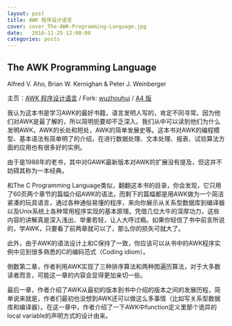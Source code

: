 ```yaml
---
layout: post
title: AWK 程序设计语言
cover: cover_The-AWK-Programming-Language.jpg
date:   2016-11-25 12:00:00
categories: posts
---
```


## The AWK Programming Language
Alfred V. Aho, Brian W. Kernighan & Peter J. Weinberger

主页：[AWK 程序设计语言](https://github.com/M-Mono/The-AWK-Programming-Language) / Fork: [wuzhouhui](https://github.com/wuzhouhui/awk) / [A4 版](https://github.com/M-Mono/The-AWK-Programming-Language/raw/master/The%20AWK%20Programming%20Language%20(A4).pdf)

我认为这本书是学习AWK的最好书籍，语言发明人写的，肯定不同寻常。因为他们对AWK是最了解的，所以简明扼要却不乏深入。我们从中可以读到他们为什么发明AWK，AWK的长处和短处，AWK的简单发展史等。这本书对AWK的编程模型、基本语法有简单明了的介绍，在进行数据处理、文本处理、报表、试验算法方面的应用也有很多好的实例。

由于是1988年的老书，其中对GAWK最新版本对AWK的扩展没有提及，但这并不妨碍其称为一本经典。

和The C Programming Language类似，翻翻这本书的目录，你会发现，它只用了60页两个章节的篇幅介绍AWK的语法，而剩下的篇幅都是用AWK做为一个简洁紧凑的玩具语言，通过各种通俗易懂的程序，来向你展示从关系型数据库到编译器以及Unix系统上各种常用程序实现的基本原理。凭借几位大牛的深厚功力，这些内容的讲解真是深入浅出、举重若轻，让人大呼过瘾。如果你轻信了书中前言所说的，学AWK，只要看了前两章就可以了，那么你的损失可就大了。

此外，由于AWK的语法设计上和C保持了一致，你应该可以从书中的AWK程序实例中见到很多熟悉的C的编码范式（Coding idiom）。

倒数第二章，作者利用AWK实现了三种排序算法和两种图遍历算法，对于大多数读者而言，可能这一章的内容会显得更加亲切一些。

最后一章，作者介绍了AWK从最初的版本到书中介绍的版本之间的发展历程，简单说来就是，作者们最初也没想到AWK还可以做这么多事情（比如写关系型数据库和编译器）。在这一章中，作者介绍了一下AWK中function定义里那个诡异的local variable的声明方式的设计由来。
